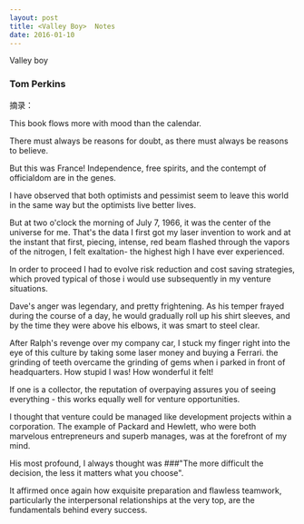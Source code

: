 ```yaml
---
layout: post
title: <Valley Boy>  Notes
date: 2016-01-10 
---
```


Valley boy     

### Tom Perkins

摘录：

This book flows more with mood than the calendar.

There must always be reasons for doubt, as there must always be reasons to believe.

But this was France! Independence, free spirits, and the contempt of officialdom are in the genes.

I have observed that both optimists and pessimist seem to leave this world in the same way but the optimists live better lives.

But at two o'clock the morning of July 7, 1966, it was the center of the universe for me. That's the data I first got my laser invention to work and at the instant that first, piecing, intense, red beam flashed through the vapors of the nitrogen, I felt exaltation- the highest high I have ever experienced.

In order to proceed I had to evolve risk reduction and cost saving strategies, which proved typical of those i would use subsequently in my venture situations.

Dave's anger was legendary, and pretty frightening. As his temper frayed during the course of a day, he would gradually roll up his shirt sleeves, and by the time they were above his elbows, it was smart to steel clear.

After Ralph's revenge over my company car, I stuck my finger right into the eye of this culture by taking some laser money and buying a Ferrari. the grinding of teeth overcame the grinding of gems when i parked in front of headquarters. How stupid I was! How wonderful it felt!

If one is a collector, the reputation of overpaying assures you of seeing everything - this works equally well for venture opportunities.

I thought that venture could be managed like development projects within a corporation. The example of Packard and Hewlett, who were both marvelous entrepreneurs and superb manages, was at the forefront of my mind.

His most profound, I always thought was
###"The more difficult the decision, the less it matters what you choose".

It affirmed once again how exquisite preparation and flawless teamwork, particularly the interpersonal relationships at the very top, are the fundamentals behind every success.


 